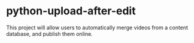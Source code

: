 # python-upload-after-edit
This project will allow users to automatically merge videos from a content database, and publish them online.
